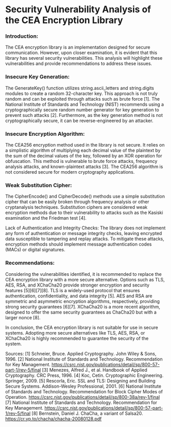 # Security Vulnerability Analysis of the CEA Encryption Library

### Introduction:

The CEA encryption library is an implementation designed for secure communication. However, upon closer examination, it is evident that this library has several security vulnerabilities. This analysis will highlight these vulnerabilities and provide recommendations to address these issues.

### Insecure Key Generation:
The GenerateKey() function utilizes string.ascii_letters and string.digits modules to create a random 32-character key. This approach is not truly random and can be exploited through attacks such as brute force [1]. The National Institute of Standards and Technology (NIST) recommends using a cryptographically secure random number generator for key generation to prevent such attacks [2]. Furthermore, as the key generation method is not cryptographically secure, it can be reverse-engineered by an attacker.

### Insecure Encryption Algorithm:
The CEA256 encryption method used in the library is not secure. It relies on a simplistic algorithm of multiplying each decimal value of the plaintext by the sum of the decimal values of the key, followed by an XOR operation for obfuscation. This method is vulnerable to brute force attacks, frequency analysis attacks, and known-plaintext attacks [3]. The CEA256 algorithm is not considered secure for modern cryptography applications.

### Weak Substitution Cipher:
The CipherEncode() and CipherDecode() methods use a simple substitution cipher that can be easily broken through frequency analysis or other cryptanalysis techniques. Substitution ciphers are considered weak encryption methods due to their vulnerability to attacks such as the Kasiski examination and the Friedman test [4].

Lack of Authentication and Integrity Checks:
The library does not implement any form of authentication or message integrity checks, leaving encrypted data susceptible to tampering and replay attacks. To mitigate these attacks, encryption methods should implement message authentication codes (MACs) or digital signatures.

### Recommendations:

Considering the vulnerabilities identified, it is recommended to replace the CEA encryption library with a more secure alternative. Options such as TLS, AES, RSA, and XChaCha20 provide stronger encryption and security features [5][6][7][8]. TLS is a widely-used protocol that ensures authentication, confidentiality, and data integrity [5]. AES and RSA are symmetric and asymmetric encryption algorithms, respectively, providing strong security guarantees [6][7]. XChaCha20 is a more recent algorithm, designed to offer the same security guarantees as ChaCha20 but with a larger nonce [8].

In conclusion, the CEA encryption library is not suitable for use in secure systems. Adopting more secure alternatives like TLS, AES, RSA, or XChaCha20 is highly recommended to guarantee the security of the system.

Sources:
[1] Schneier, Bruce. Applied Cryptography. John Wiley & Sons, 1996.
[2] National Institute of Standards and Technology. Recommendation for Key Management. https://csrc.nist.gov/publications/detail/sp/800-57-part-1/rev-5/final
[3] Menezes, Alfred J., et al. Handbook of Applied Cryptography. CRC Press, 1996.
[4] Koc, Cetin. Cryptographic Engineering. Springer, 2009.
[5] Rescorla, Eric. SSL and TLS: Designing and Building Secure Systems. Addison-Wesley Professional, 2001.
[6] National Institute of Standards and Technology. Recommendation for Block Cipher Modes of Operation. https://csrc.nist.gov/publications/detail/sp/800-38a/rev-1/final
[7] National Institute of Standards and Technology. Recommendation for Key Management. https://csrc.nist.gov/publications/detail/sp/800-57-part-1/rev-5/final
[8] Bernstein, Daniel J. ChaCha, a variant of Salsa20. https://cr.yp.to/chacha/chacha-20080128.pdf